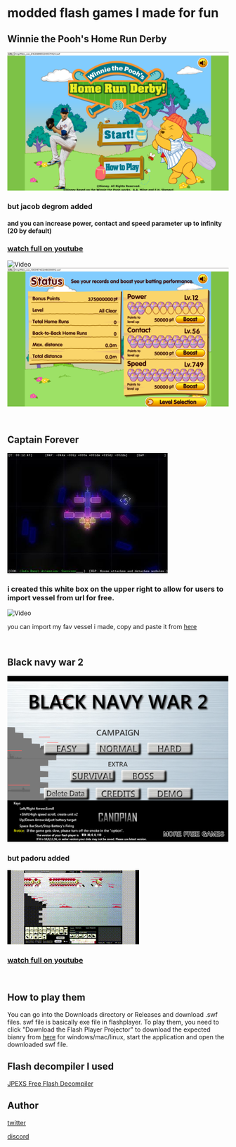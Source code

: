 
# modded flash games I made for fun

## Winnie the Pooh's Home Run Derby

![picture](https://github.com/mushoku-ningen/modded-flash-games/blob/main/Pictures/homerunderby_en_screenshot.jpg)

### but jacob degrom added

#### and you can increase power, contact and speed parameter up to infinity (20 by default)

### [watch full on youtube](https://www.youtube.com/watch?v=KfFqumBsDoA)

![Video](https://github.com/mushoku-ningen/modded-flash-games/blob/main/Videos/H.gif)
![picture](https://github.com/mushoku-ningen/modded-flash-games/blob/main/Pictures/09:37_01-08_screenshot.png)
<p>&nbsp;</p>

## Captain Forever

![picture](https://github.com/mushoku-ningen/modded-flash-games/blob/main/Pictures/Captain_forever.jpg)

### i created this white box on the upper right to allow for users to import vessel from url for free.

![Video](https://github.com/mushoku-ningen/modded-flash-games/blob/main/Videos/C.gif)

you can import my fav vessel i made, copy and paste it from [here](https://github.com/mushoku-ningen/modded-flash-games/blob/main/files/vessel-i-made)
<p>&nbsp;</p>

## Black navy war 2

![picture](https://github.com/mushoku-ningen/modded-flash-games/blob/main/Pictures/black-navy-war-2.png)

### but padoru added

![Video](https://github.com/mushoku-ningen/modded-flash-games/blob/main/Videos/B.gif)

### [watch full on youtube](https://www.youtube.com/watch?v=FNb6DhkTBkk)

<p>&nbsp;</p>



## How to play them
You can go into the Downloads directory or Releases and download .swf files. swf file is basically exe file in flashplayer. To play them, you need to click "Download the Flash Player Projector" to download the expected bianry from [here](https://www.adobe.com/support/flashplayer/debug_downloads.html) for windows/mac/linux, start the application and open the downloaded swf file.

## Flash decompiler I used
[JPEXS Free Flash Decompiler](https://github.com/jindrapetrik/jpexs-decompiler)

## Author
[twitter](https://twitter.com/mlasdf2)

[discord](https://discordapp.com/users/741246124710690880)
